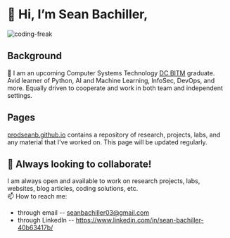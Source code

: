 # 👋 Hi, I’m Sean Bachiller, 
![coding-freak](https://user-images.githubusercontent.com/59718043/120569688-6dfa1d80-c3e4-11eb-9487-7e03afbc1ab1.gif)


## Background
🌱 I am an upcoming Computer Systems Technology [DC BITM](https://durhamcollege.ca/academic-schools/school-of-business-it-management) graduate. Avid learner of Python, AI and Machine Learning, InfoSec, DevOps, and more. Equally driven to cooperate and work in both team and independent settings.
## Pages
[prodseanb.github.io](https://prodseanb.github.io/) contains a repository of research, projects, labs, and any material that I've worked on. This page will be updated regularly. 
## 👥 Always looking to collaborate!
I am always open and available to work on research projects, labs, websites, blog articles, coding solutions, etc.<br />
📫 How to reach me: 
- through email -- seanbachiller03@gmail.com
- through LinkedIn -- https://www.linkedin.com/in/sean-bachiller-40b63417b/

